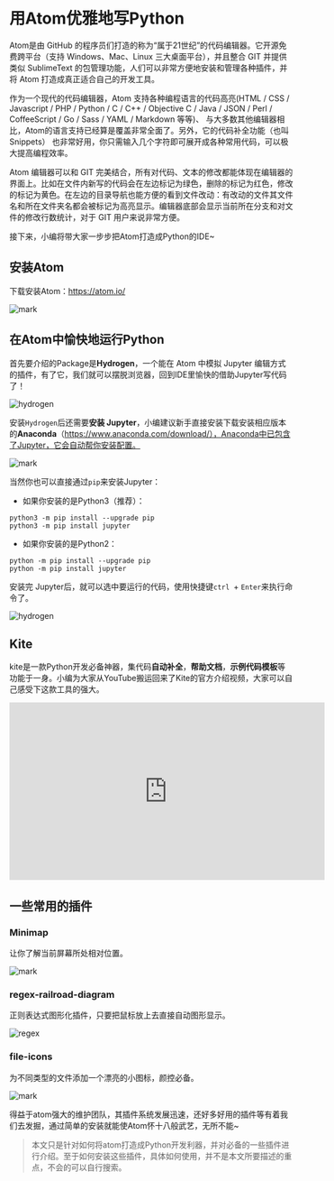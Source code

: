 # 用Atom优雅地写Python

Atom是由 GitHub 的程序员们打造的称为“属于21世纪”的代码编辑器。它开源免费跨平台（支持 Windows、Mac、Linux 三大桌面平台），并且整合 GIT 并提供类似 SublimeText 的包管理功能，人们可以非常方便地安装和管理各种插件，并将 Atom 打造成真正适合自己的开发工具。

作为一个现代的代码编辑器，Atom 支持各种编程语言的代码高亮(HTML / CSS / Javascript / PHP / Python / C / C++ / Objective C / Java / JSON / Perl / CoffeeScript / Go / Sass / YAML / Markdown 等等)、 与大多数其他编辑器相比，Atom的语言支持已经算是覆盖非常全面了。另外，它的代码补全功能（也叫Snippets） 也非常好用，你只需输入几个字符即可展开成各种常用代码，可以极大提高编程效率。

Atom 编辑器可以和 GIT 完美结合，所有对代码、文本的修改都能体现在编辑器的界面上。比如在文件内新写的代码会在左边标记为绿色，删除的标记为红色，修改的标记为黄色。在左边的目录导航也能方便的看到文件改动：有改动的文件其文件名和所在文件夹名都会被标记为高亮显示。编辑器底部会显示当前所在分支和对文件的修改行数统计，对于 GIT 用户来说非常方便。

接下来，小编将带大家一步步把Atom打造成Python的IDE~

## 安装Atom

下载安装Atom：https://atom.io/

![mark](http://oo3g995ih.bkt.clouddn.com/blog/180505/FfEHIGihBB.png?imageslim)

## 在Atom中愉快地运行Python

首先要介绍的Package是**Hydrogen**，一个能在 Atom 中模拟 Jupyter 编辑方式的插件，有了它，我们就可以摆脱浏览器，回到IDE里愉快的借助Jupyter写代码了！

![hydrogen](http://oxnc5ug9u.bkt.clouddn.com/pic/171026/BidI31mDIl.gif)

安装`Hydrogen`后还需要**安装 Jupyter**，小编建议新手直接安装下载安装相应版本的**Anaconda**（https://www.anaconda.com/download/），Anaconda中已包含了Jupyter，它会自动帮你安装配置。

![mark](http://oo3g995ih.bkt.clouddn.com/blog/180505/EFFaJhKLF8.png?imageslim)

当然你也可以直接通过`pip`来安装Jupyter：

- 如果你安装的是Python3（推荐）：
```
python3 -m pip install --upgrade pip
python3 -m pip install jupyter
```

- 如果你安装的是Python2：
```
python -m pip install --upgrade pip
python -m pip install jupyter
```

安装完 Jupyter后，就可以选中要运行的代码，使用快捷键`ctrl `+ `Enter`来执行命令了。

![hydrogen](https://pic3.zhimg.com/v2-659bcc57132003e3b2395427d8305703_b.gif)

## Kite
kite是一款Python开发必备神器，集代码**自动补全**，**帮助文档**，**示例代码模板**等功能于一身。小编为大家从YouTube搬运回来了Kite的官方介绍视频，大家可以自己感受下这款工具的强大。

<div align=center>
<iframe width="560" height="315" src="https://www.youtube.com/embed/bF50YPyUKTQ" frameborder="0" allow="autoplay; encrypted-media" allowfullscreen></iframe>
</div>

## 一些常用的插件

### Minimap

让你了解当前屏幕所处相对位置。

![mark](http://oo3g995ih.bkt.clouddn.com/blog/180505/d9Cei2mJiE.png?imageslim)

### regex-railroad-diagram

正则表达式图形化插件，只要把鼠标放上去直接自动图形显示。

![regex](https://pic1.zhimg.com/80/f5394efec12c3e3173816ed77fa381df_hd.jpg)

### file-icons

为不同类型的文件添加一个漂亮的小图标，颜控必备。

![mark](http://oo3g995ih.bkt.clouddn.com/blog/180505/Dd6kL5KFHi.png?imageslim)


得益于atom强大的维护团队，其插件系统发展迅速，还好多好用的插件等有着我们去发掘，通过简单的安装就能使Atom怀十八般武艺，无所不能~

> 本文只是针对如何将atom打造成Python开发利器，并对必备的一些插件进行介绍。至于如何安装这些插件，具体如何使用，并不是本文所要描述的重点，不会的可以自行搜索。